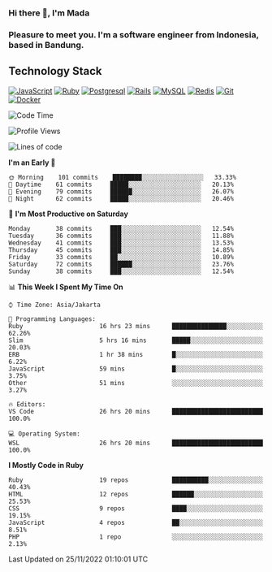 ### Hi there 👋, I'm Mada
### Pleasure to meet you. I'm a software engineer from Indonesia, based in Bandung.

## Technology Stack

[![JavaScript](https://img.shields.io/badge/-JavaScript-%23F7DF1C?style=flat-square&logo=javascript&logoColor=000000&labelColor=%23F7DF1C&color=%23FFCE5A)](https://www.javascript.com/)
[![Ruby](https://img.shields.io/badge/Ruby-CC342D?style=flat-square&logo=ruby&logoColor=white)](https://www.ruby-lang.org/en/)
[![Postgresql](https://img.shields.io/badge/PostgreSQL-316192?style=flat-square&logo=postgresql&logoColor=ffffff)](https://www.postgresql.org/)
[![Rails](https://img.shields.io/badge/Ruby_on_Rails-CC0000?style=flat-square&logo=ruby-on-rails&logoColor=white)](https://rubyonrails.org/)
[![MySQL](https://img.shields.io/badge/-MySQL-4479A1?style=flat-square&logo=MySQL&logoColor=ffffff)](https://www.mysql.com/)
[![Redis](https://img.shields.io/badge/-Redis-DC382D?style=flat-square&logo=Redis&logoColor=ffffff)](https://redis.io/)
[![Git](https://img.shields.io/badge/-Git-%23F05032?style=flat-square&logo=git&logoColor=%23ffffff)](https://git-scm.com/)
[![Docker](https://img.shields.io/badge/-Docker-2496ED?style=flat-square&logo=docker&logoColor=ffffff)](https://www.docker.com/)
<!--
**madaarya/madaarya** is a ✨ _special_ ✨ repository because its `README.md` (this file) appears on your GitHub profile.

Here are some ideas to get you started:

- 🔭 I’m currently working on ...
- 🌱 I’m currently learning ...
- 👯 I’m looking to collaborate on ...
- 🤔 I’m looking for help with ...
- 💬 Ask me about ...
- 📫 How to reach me: ...
- 😄 Pronouns: ...
- ⚡ Fun fact: ...
-->
<!--START_SECTION:waka-->
![Code Time](http://img.shields.io/badge/Code%20Time-5%2C055%20hrs%209%20mins-blue)

![Profile Views](http://img.shields.io/badge/Profile%20Views-0-blue)

![Lines of code](https://img.shields.io/badge/From%20Hello%20World%20I%27ve%20Written-863%20Thousand%20lines%20of%20code-blue)

**I'm an Early 🐤** 

```text
🌞 Morning    101 commits    ████████░░░░░░░░░░░░░░░░░   33.33% 
🌆 Daytime    61 commits     █████░░░░░░░░░░░░░░░░░░░░   20.13% 
🌃 Evening    79 commits     ██████░░░░░░░░░░░░░░░░░░░   26.07% 
🌙 Night      62 commits     █████░░░░░░░░░░░░░░░░░░░░   20.46%

```
📅 **I'm Most Productive on Saturday** 

```text
Monday       38 commits     ███░░░░░░░░░░░░░░░░░░░░░░   12.54% 
Tuesday      36 commits     ███░░░░░░░░░░░░░░░░░░░░░░   11.88% 
Wednesday    41 commits     ███░░░░░░░░░░░░░░░░░░░░░░   13.53% 
Thursday     45 commits     ███░░░░░░░░░░░░░░░░░░░░░░   14.85% 
Friday       33 commits     ██░░░░░░░░░░░░░░░░░░░░░░░   10.89% 
Saturday     72 commits     ██████░░░░░░░░░░░░░░░░░░░   23.76% 
Sunday       38 commits     ███░░░░░░░░░░░░░░░░░░░░░░   12.54%

```


📊 **This Week I Spent My Time On** 

```text
⌚︎ Time Zone: Asia/Jakarta

💬 Programming Languages: 
Ruby                     16 hrs 23 mins      ███████████████░░░░░░░░░░   62.26% 
Slim                     5 hrs 16 mins       █████░░░░░░░░░░░░░░░░░░░░   20.03% 
ERB                      1 hr 38 mins        █░░░░░░░░░░░░░░░░░░░░░░░░   6.22% 
JavaScript               59 mins             █░░░░░░░░░░░░░░░░░░░░░░░░   3.75% 
Other                    51 mins             ░░░░░░░░░░░░░░░░░░░░░░░░░   3.27%

🔥 Editors: 
VS Code                  26 hrs 20 mins      █████████████████████████   100.0%

💻 Operating System: 
WSL                      26 hrs 20 mins      █████████████████████████   100.0%

```

**I Mostly Code in Ruby** 

```text
Ruby                     19 repos            ██████████░░░░░░░░░░░░░░░   40.43% 
HTML                     12 repos            ██████░░░░░░░░░░░░░░░░░░░   25.53% 
CSS                      9 repos             ████░░░░░░░░░░░░░░░░░░░░░   19.15% 
JavaScript               4 repos             ██░░░░░░░░░░░░░░░░░░░░░░░   8.51% 
PHP                      1 repo              ░░░░░░░░░░░░░░░░░░░░░░░░░   2.13%

```



 Last Updated on 25/11/2022 01:10:01 UTC
<!--END_SECTION:waka-->

